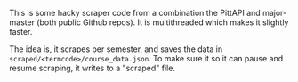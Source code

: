 This is some hacky scraper code from a combination the PittAPI and major-master (both public Github repos). It is multithreaded which makes it slightly faster. 

The idea is, it scrapes per semester, and saves the data in `scraped/<termcode>/course_data.json`. To make sure it so it can pause and resume scraping, it writes to a "scraped" file.